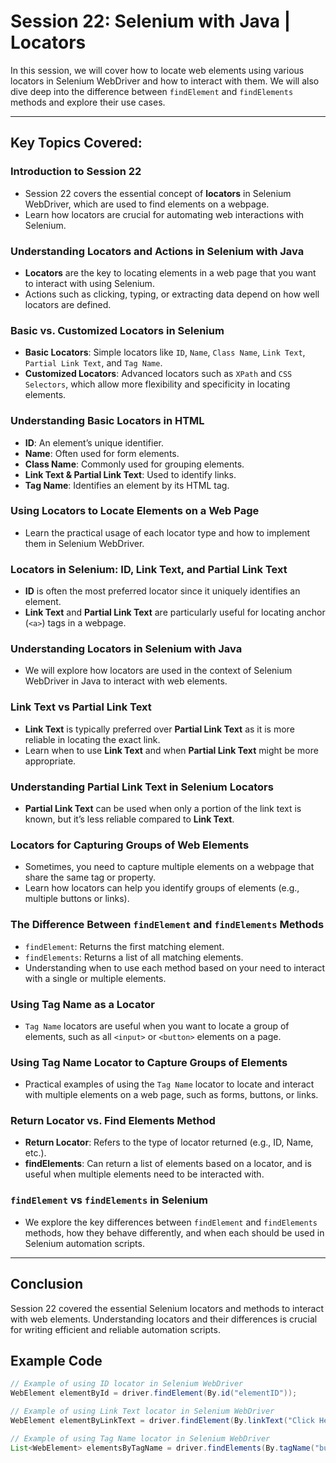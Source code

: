 # Session 22: Selenium with Java | Locators

In this session, we will cover how to locate web elements using various locators in Selenium WebDriver and how to interact with them. We will also dive deep into the difference between `findElement` and `findElements` methods and explore their use cases.

---

## Key Topics Covered:

### **Introduction to Session 22**
- Session 22 covers the essential concept of **locators** in Selenium WebDriver, which are used to find elements on a webpage.
- Learn how locators are crucial for automating web interactions with Selenium.

### **Understanding Locators and Actions in Selenium with Java**
- **Locators** are the key to locating elements in a web page that you want to interact with using Selenium.
- Actions such as clicking, typing, or extracting data depend on how well locators are defined.

### **Basic vs. Customized Locators in Selenium**
- **Basic Locators**: Simple locators like `ID`, `Name`, `Class Name`, `Link Text`, `Partial Link Text`, and `Tag Name`.
- **Customized Locators**: Advanced locators such as `XPath` and `CSS Selectors`, which allow more flexibility and specificity in locating elements.

### **Understanding Basic Locators in HTML**
- **ID**: An element’s unique identifier.
- **Name**: Often used for form elements.
- **Class Name**: Commonly used for grouping elements.
- **Link Text & Partial Link Text**: Used to identify links.
- **Tag Name**: Identifies an element by its HTML tag.

### **Using Locators to Locate Elements on a Web Page**
- Learn the practical usage of each locator type and how to implement them in Selenium WebDriver.

### **Locators in Selenium: ID, Link Text, and Partial Link Text**
- **ID** is often the most preferred locator since it uniquely identifies an element.
- **Link Text** and **Partial Link Text** are particularly useful for locating anchor (`<a>`) tags in a webpage.

### **Understanding Locators in Selenium with Java**
- We will explore how locators are used in the context of Selenium WebDriver in Java to interact with web elements.
  
### **Link Text vs Partial Link Text**
- **Link Text** is typically preferred over **Partial Link Text** as it is more reliable in locating the exact link.
- Learn when to use **Link Text** and when **Partial Link Text** might be more appropriate.

### **Understanding Partial Link Text in Selenium Locators**
- **Partial Link Text** can be used when only a portion of the link text is known, but it’s less reliable compared to **Link Text**.

### **Locators for Capturing Groups of Web Elements**
- Sometimes, you need to capture multiple elements on a webpage that share the same tag or property.
- Learn how locators can help you identify groups of elements (e.g., multiple buttons or links).

### **The Difference Between `findElement` and `findElements` Methods**
- `findElement`: Returns the first matching element.
- `findElements`: Returns a list of all matching elements.
- Understanding when to use each method based on your need to interact with a single or multiple elements.

### **Using Tag Name as a Locator**
- `Tag Name` locators are useful when you want to locate a group of elements, such as all `<input>` or `<button>` elements on a page.

### **Using Tag Name Locator to Capture Groups of Elements**
- Practical examples of using the `Tag Name` locator to locate and interact with multiple elements on a web page, such as forms, buttons, or links.

### **Return Locator vs. Find Elements Method**
- **Return Locator**: Refers to the type of locator returned (e.g., ID, Name, etc.).
- **findElements**: Can return a list of elements based on a locator, and is useful when multiple elements need to be interacted with.

### **`findElement` vs `findElements` in Selenium**
- We explore the key differences between `findElement` and `findElements` methods, how they behave differently, and when each should be used in Selenium automation scripts.

---

## Conclusion
Session 22 covered the essential Selenium locators and methods to interact with web elements. Understanding locators and their differences is crucial for writing efficient and reliable automation scripts.

## Example Code
```java
// Example of using ID locator in Selenium WebDriver
WebElement elementById = driver.findElement(By.id("elementID"));

// Example of using Link Text locator in Selenium WebDriver
WebElement elementByLinkText = driver.findElement(By.linkText("Click Here"));

// Example of using Tag Name locator in Selenium WebDriver
List<WebElement> elementsByTagName = driver.findElements(By.tagName("button"));
